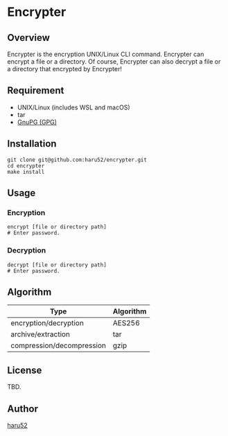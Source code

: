 # Encrypter

## Overview

Encrypter is the encryption UNIX/Linux CLI command. Encrypter can encrypt a file or a directory. Of course, Encrypter can also decrypt a file or a directory that encrypted by Encrypter!

## Requirement

- UNIX/Linux (includes WSL and macOS)
- tar
- [GnuPG (GPG)](https://gnupg.org/)

## Installation

```console
git clone git@github.com:haru52/encrypter.git
cd encrypter
make install
```

## Usage

### Encryption

```console
encrypt [file or directory path]
# Enter password.
```

### Decryption

```console
decrypt [file or directory path]
# Enter password.
```

## Algorithm

| Type | Algorithm |
|-|-|
| encryption/decryption | AES256 |
| archive/extraction | tar |
| compression/decompression | gzip |

## License

TBD.

## Author

[haru52](https://haru52.com/)
